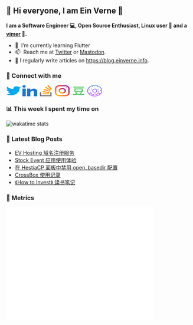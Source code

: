 ## 👋 Hi everyone, I am Ein Verne 👋

**I am a Software Engineer 💻, Open Source Enthusiast, Linux user :penguin: and a [vimer](https://github.com/einverne/dotfiles) :man:.**

- 🌱 &nbsp;I’m currently learning Flutter
- 📫 &nbsp;Reach me at [Twitter](https://twitter.com/einverne) or <a rel="me" href="https://m.einverne.info/@einverne">Mastodon</a>.
- 📝 I regularly write articles on <https://blog.einverne.info>.


### 🔗 Connect with me
<a href="https://twitter.com/einverne" target="_blank"><img align="center" src="images/twitter.svg" alt="twitter einverne" height="30" width="40" /></a>
<a href="https://linkedin.com/in/einverne" target="_blank"><img align="center" src="images/linked-in-alt.svg" alt="linkedin einverne" height="30" width="40" /></a>
<a href="https://stackoverflow.com/users/1820217/einverne" target="_blank"><img align="center" src="images/stack-overflow.svg" alt="stackoverflow einverne" height="30" width="40" /></a>
<a href="https://instagram.com/einverne" target="_blank"><img align="center" src="images/instagram.svg" alt="instagram einverne" height="30" width="40" /></a>
<a href="https://www.douban.com/people/einverne" target="_blank"><img align="center" src="images/douban.svg" alt="douban einverne" height="30" width="40" /></a>
<a href="https://homer.einverne.info" target="_blank"><img align="center" src="images/homer.svg" alt="einverne online services" height="30" width="40" /></a>

### 📊 This week I spent my time on

![wakatime stats](https://github-readme-stats.vercel.app/api/wakatime?username=einverne&api_domain=wakapi.einverne.info&hide_title=true&hide_border=true&langs_count=5&bg_color=00000000&text_color=777&layout=compact)

### 📕 Latest Blog Posts
<!-- BLOG-POST-LIST:START -->
- [EV Hosting 域名注册服务](https://einverne.github.io/post/2023/05/ev-hosting-domain-registrar.html)
- [Stock Event 应用使用体验](https://einverne.github.io/post/2023/05/stock-event-review.html)
- [在 HestiaCP 面板中禁用 open_basedir 配置](https://einverne.github.io/post/2023/04/disable-open-basedir-function-in-hestia-contro-panel.html)
- [CrossBox 使用记录](https://einverne.github.io/post/2023/04/crossbox-review.html)
- [《How to Invest》 读书笔记](https://einverne.github.io/post/2023/04/how-to-invest-masters-on-the-craft.html)
<!-- BLOG-POST-LIST:END -->

### 👻 Metrics
<img align="left" src="/metrics.base.svg" alt="Metrics" width="400">
